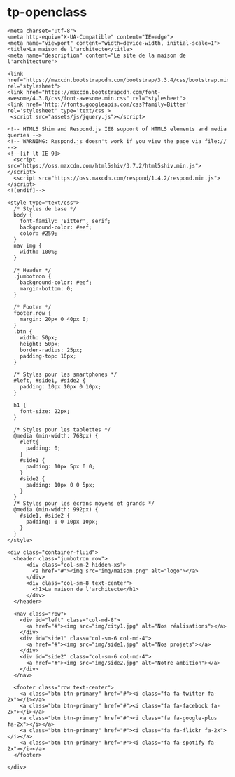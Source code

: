 # tp-openclass
<!DOCTYPE html>
<html>

  <head>

    <meta charset="utf-8"> 
    <meta http-equiv="X-UA-Compatible" content="IE=edge">
    <meta name="viewport" content="width=device-width, initial-scale=1">
    <title>La maison de l'architecte</title>
    <meta name="description" content="Le site de la maison de l'architecture">

    <link href="https://maxcdn.bootstrapcdn.com/bootstrap/3.3.4/css/bootstrap.min.css" rel="stylesheet">
    <link href="https://maxcdn.bootstrapcdn.com/font-awesome/4.3.0/css/font-awesome.min.css" rel="stylesheet">
    <link href='http://fonts.googleapis.com/css?family=Bitter' rel='stylesheet' type='text/css'>
     <script src="assets/js/jquery.js"></script>

    <!-- HTML5 Shim and Respond.js IE8 support of HTML5 elements and media queries -->
    <!-- WARNING: Respond.js doesn't work if you view the page via file:// -->
    <!--[if lt IE 9]>
      <script src="https://oss.maxcdn.com/html5shiv/3.7.2/html5shiv.min.js"></script>
      <script src="https://oss.maxcdn.com/respond/1.4.2/respond.min.js"></script>
    <![endif]-->

    <style type="text/css"> 
      /* Styles de base */
      body {
        font-family: 'Bitter', serif;
        background-color: #eef;
        color: #259;
      }
      nav img {
        width: 100%;
      }
      
      /* Header */
      .jumbotron {
        background-color: #eef;
        margin-bottom: 0;
      }
      
      /* Footer */
      footer.row {
        margin: 20px 0 40px 0;
      }
      .btn {
        width: 50px;
        height: 50px;
        border-radius: 25px;
        padding-top: 10px;
      }
      
      /* Styles pour les smartphones */
      #left, #side1, #side2 {
        padding: 10px 10px 0 10px;
      }

      h1 {
        font-size: 22px;
      }

      /* Styles pour les tablettes */
      @media (min-width: 768px) {
        #left{
          padding: 0;
        } 
        #side1 {
          padding: 10px 5px 0 0;
        } 
        #side2 {
          padding: 10px 0 0 5px;
        }
      }
      /* Styles pour les écrans moyens et grands */
      @media (min-width: 992px) {
        #side1, #side2 {
          padding: 0 0 10px 10px;
        } 
      }
    </style>

  </head>

  <body>

    <div class="container-fluid">
      <header class="jumbotron row">
          <div class="col-sm-2 hidden-xs">
            <a href="#"><img src="img/maison.png" alt="logo"></a>
          </div>
          <div class="col-sm-8 text-center">
            <h1>La maison de l'architecte</h1>        
          </div>
      </header>

      <nav class="row">
        <div id="left" class="col-md-8">
          <a href="#"><img src="img/city1.jpg" alt="Nos réalisations"></a>
        </div>
        <div id="side1" class="col-sm-6 col-md-4">
          <a href="#"><img src="img/side1.jpg" alt="Nos projets"></a>
        </div>
        <div id="side2" class="col-sm-6 col-md-4">
          <a href="#"><img src="img/side2.jpg" alt="Notre ambition"></a>
        </div>
      </nav>

      <footer class="row text-center">
        <a class="btn btn-primary" href="#"><i class="fa fa-twitter fa-2x"></i></a>
        <a class="btn btn-primary" href="#"><i class="fa fa-facebook fa-2x"></i></a>
        <a class="btn btn-primary" href="#"><i class="fa fa-google-plus fa-2x"></i></a>
        <a class="btn btn-primary" href="#"><i class="fa fa-flickr fa-2x"></i></a>
        <a class="btn btn-primary" href="#"><i class="fa fa-spotify fa-2x"></i></a>
      </footer>

    </div>

  </body>
</html>
